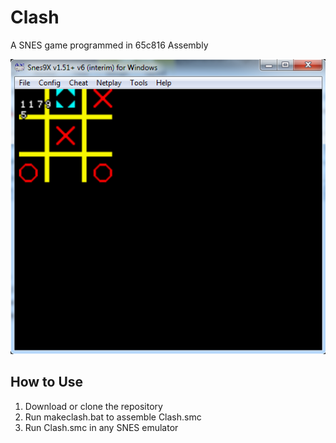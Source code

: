 # Clash
A SNES game programmed in 65c816 Assembly

![](Clash.png)

How to Use
----------
1. Download or clone the repository
2. Run makeclash.bat to assemble Clash.smc
3. Run Clash.smc in any SNES emulator